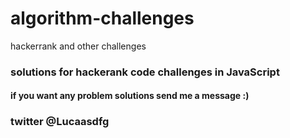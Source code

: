 # algorithm-challenges
hackerrank and other challenges

### solutions for hackerank code challenges in JavaScript

#### if you want any problem solutions send me a message :)


### twitter @Lucaasdfg
